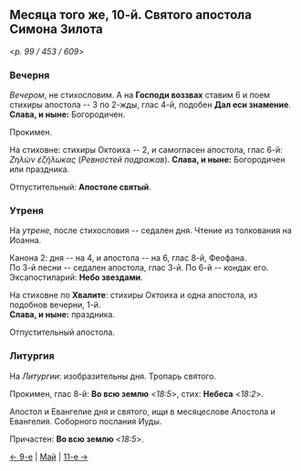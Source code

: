 
## Месяца того же, 10-й. Святого апостола Симона Зилота

<*p. 99 / 453 / 609*>

### Вечерня

*Вечером*, не стихословим. А на **Господи воззвах** ставим 6 и поем стихиры апостола -- 3 по 2-жды, глас 4-й, 
подобен **Дал еси знамение**. **Слава, и ныне:** Богородичен.  

Прокимен. 

На стиховне: стихиры Октоиха -- 2, и самогласен апостола, глас 6-й: *Ζηλὼν ἐζήλωκας* (*Ревностей подражав*). 
**Слава, и ныне:** Богородичен или праздника.  

Отпустительный: **Апостоле святый**. 

### Утреня

На *утрене*, после стихословия -- седален дня. Чтение из толкования на Иоанна. 

Канона 2: дня -- на 4, и апостола -- на 6, глас 8-й, Феофана.  
По 3-й песни -- седален апостола, глас 3-й.
По 6-й -- кондак его. 
Эксапостиларий: **Небо звездами**. 

На стиховне по **Хвалите**: стихиры Октоиха и одна апостола, из подобнов вечерни, 1-й.   
**Слава, и ныне:** праздника. 

Отпустительный апостола.  

### Литургия

На *Литургии*: изобразительны дня. Тропарь святого.  

Прокимен, глас 8-й: **Во всю землю** <*18:5*>, стих: **Небеса** <*18:2*>.
 
Апостол и Евангелие дня и святого, ищи в месяцеслове Апостола и Евангелия. Соборного послания Иуды.  

Причастен: **Во всю землю** <*18:5*>. 

[← 9-е](05_09_EUR.ru.md) | [Май](README.md#10-й) | [11-е →](05_11_EUR.ru.md)
